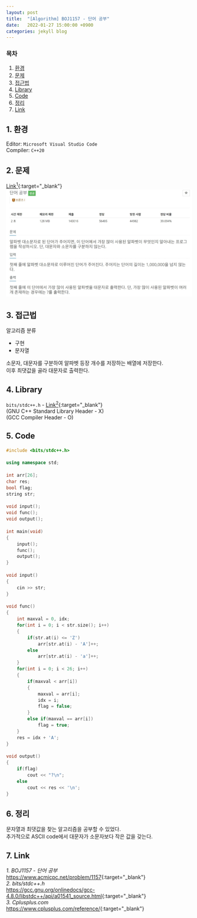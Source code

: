 ```yaml
---
layout: post
title:  "[Algorithm] BOJ1157 - 단어 공부"
date:   2022-01-27 15:00:00 +0900
categories: jekyll blog
---
```

### 목차
1. [환경](#1-환경)
2. [문제](#2-문제)
3. [접근법](#3-접근법)
4. [Library](#4-library)
5. [Code](#5-code)
6. [정리](#6-정리)
7. [Link](#7-link)

## 1. 환경
Editor: `Microsoft Visual Studio Code`  
Compiler: `C++20`

## 2. 문제
[Link<sup>1</sup>](https://www.acmicpc.net/problem/1157){:target="_blank"}
![BOJ1157](/assets/images/2022/01/27/BOJ1157.jpg)

## 3. 접근법
알고리즘 분류
 * 구현
 * 문자열

소문자, 대문자를 구분하여 알파벳 등장 개수를 저장하는 배열에 저장한다.  
이후 최댓값을 골라 대문자로 출력한다.

## 4. Library
`bits/stdc++.h` - [Link<sup>2</sup>](https://gcc.gnu.org/onlinedocs/gcc-4.8.0/libstdc++/api/a01541_source.html){:target="_blank"}  
(GNU C++ Standard Library Header - X)  
(GCC Compiler Header - O)

## 5. Code
```cpp
#include <bits/stdc++.h>

using namespace std;

int arr[26];
char res;
bool flag;
string str;

void input();
void func();
void output();

int main(void)
{
    input();
    func();
    output();
}

void input()
{
    cin >> str;
}

void func()
{
    int maxval = 0, idx;
    for(int i = 0; i < str.size(); i++)
    {
        if(str.at(i) <= 'Z')
            arr[str.at(i) - 'A']++;
        else
            arr[str.at(i) - 'a']++;
    }
    for(int i = 0; i < 26; i++)
    {
        if(maxval < arr[i])
        {
            maxval = arr[i];
            idx = i;
            flag = false;
        }
        else if(maxval == arr[i])
            flag = true;
    }
    res = idx + 'A';
}

void output()
{
    if(flag)
        cout << "?\n";
    else
        cout << res << '\n';
}
```

## 6. 정리
문자열과 최댓값을 찾는 알고리즘을 공부할 수 있었다.  
추가적으로 ASCII code에서 대문자가 소문자보다 작은 값을 갖는다.

## 7. Link
*1. BOJ1157 - 단어 공부*  
<https://www.acmicpc.net/problem/1157>{:target="_blank"}  
*2. bits/stdc++.h*  
<https://gcc.gnu.org/onlinedocs/gcc-4.8.0/libstdc++/api/a01541_source.html>{:target="_blank"}  
*3. Cplusplus.com*  
<https://www.cplusplus.com/reference/>{:target="_blank"}